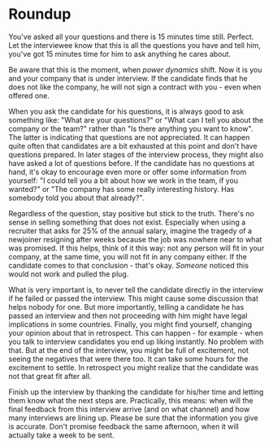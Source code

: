 # Roundup

You've asked all your questions and there is 15 minutes time still. Perfect. Let the interviewee know that this is all the questions you have and tell him, you've got 15 minutes time for him to ask anything he cares about. 

Be aware that this is the moment, when _power dynamics_ shift. Now it is you and your company that is under interview. If the candidate finds that he does not like the company, he will not sign a contract with you - even when offered one. 

When you ask the candidate for his questions, it is always good to ask something like: "What are your questions?" or "What can I tell you about the company or the team?" rather than "Is there anything you want to know". The latter is indicating that questions are not appreciated. It can happen quite often that candidates are a bit exhausted at this point and don't have questions prepared. In later stages of the interview process, they might also have asked a lot of questions before. If the candidate has no questions at hand, it's okay to encourage even more or offer some information from yourself: "I could tell you a bit about how we work in the team, if you wanted?" or "The company has some really interesting history. Has somebody told you about that already?".

Regardless of the question, stay positive but stick to the truth. There's no sense in selling something that does not exist. Especially when using a recruiter that asks for 25% of the annual salary, imagine the tragedy of a newjoiner resigning after weeks because the job was nowhere near to what was promised. If this helps, think of it this way: not any person will fit in your company, at the same time, you will not fit in any company either. If the candidate comes to that conclusion - that's okay. _Someone_ noticed this would not work and pulled the plug. 

What is very important is, to never tell the candidate directly in the interview if he failed or passed the interview. This might cause some discussion that helps nobody for one. But more importantly, telling a candidate he has passed an interview and then not proceeding with him might have legal implications in some countries. Finally, you might find yourself, changing your opinion about that in retrospect. This can happen - for example - when you talk to interview candidates you end up liking instantly. No problem with that. But at the end of the interview, you might be full of excitement, not seeing the negatives that were there too. It can take some hours for the excitement to settle. In retrospect you might realize that the candidate was not that great fit after all. 

Finish up the interview by thanking the candidate for his/her time and letting them know what the next steps are. Practically, this means: when will the final feedback from this interview arrive (and on what channel) and how many interviews are lining up. Please be sure that the information you give is accurate. Don't promise feedback the same afternoon, when it will actually take a week to be sent. 